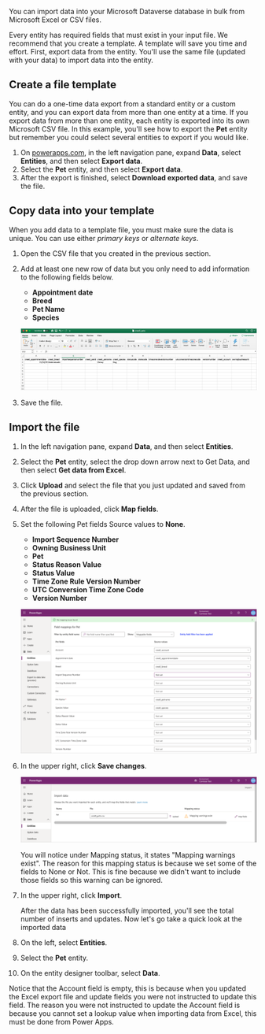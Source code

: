 You can import data into your Microsoft Dataverse database in bulk from Microsoft Excel or CSV files. 

Every entity has required fields that must exist in your input file. We recommend that you create a template. A template will save you time and effort. First, export data from the entity. You'll use the same file (updated with your data) to import data into the entity.

## Create a file template
You can do a one-time data export from a standard entity or a custom entity, and you can export data from more than one entity at a time. If you export data from more than one entity, each entity is exported into its own Microsoft CSV file. In this example, you'll see how to export the **Pet** entity but remember you could select several entities to export if you would like.

1. On [powerapps.com](https://make.powerapps.com/), in the left navigation pane, expand **Data**, select **Entities**, and then select **Export data**.
2. Select the **Pet** entity, and then select **Export data**.
3. After the export is finished, select **Download exported data**, and save the file.

## Copy data into your template
When you add data to a template file, you must make sure the data is unique. You can use either *primary keys* or *alternate keys*.

1. Open the CSV file that you created in the previous section.
2. Add at least one new row of data but you only need to add information to the following fields below.

    - **Appointment date**
    - **Breed**
    - **Pet Name**
    - **Species**

    ![Example of adding new row of data](../media/add-new-row.png)

3. Save the file.

## Import the file
1. In the left navigation pane, expand **Data**, and then select **Entities**.
2. Select the **Pet** entity, select the drop down arrow next to Get Data, and then select **Get data from Excel**.
3. Click **Upload** and select the file that you just updated and saved from the previous section.
4. After the file is uploaded, click **Map fields**.
5. Set the following Pet fields Source values to **None**.

    - **Import Sequence Number**
    - **Owning Business Unit**
    - **Pet**
    - **Status Reason Value**
    - **Status Value**
    - **Time Zone Rule Version Number**
    - **UTC Conversion Time Zone Code**
    - **Version Number**
 
    ![Example of Pet fields Source values](../media/mapping-fields.png)

6. In the upper right, click **Save changes**.

    ![Example of a Mapping status field and Import button for a successful upload](../media/mapping-warning.png)

    You will notice under Mapping status, it states "Mapping warnings exist". The reason for this mapping status is because we set some of the fields to None or Not. This is fine because we didn't want to include those fields so this warning can be ignored. 

7. In the upper right, click **Import**.

    After the data has been successfully imported, you'll see the total number of inserts and updates. Now let's go take a quick look at the imported data

8. On the left, select **Entities**.
9. Select the **Pet** entity.
10. On the entity designer toolbar, select **Data**.

Notice that the Account field is empty, this is because when you updated the Excel export file and update fields you were not instructed to update this field. The reason you were not instructed to update the Account field is because you cannot set a lookup value when importing data from Excel, this must be done from Power Apps. 
